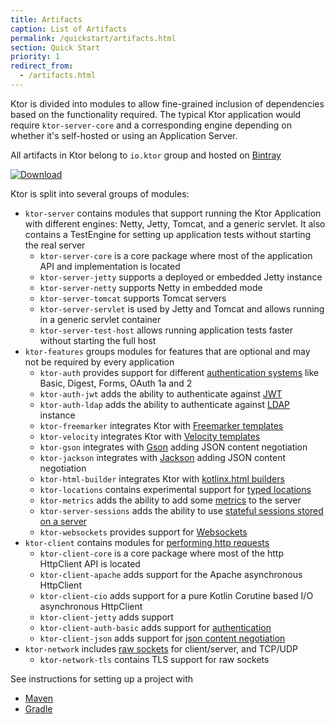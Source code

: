```yaml
---
title: Artifacts
caption: List of Artifacts  
permalink: /quickstart/artifacts.html
section: Quick Start
priority: 1
redirect_from:
  - /artifacts.html
---
```


Ktor is divided into modules to allow fine-grained inclusion of dependencies based on the functionality required. 
The typical Ktor application would require `ktor-server-core` and a corresponding engine depending on whether it's self-hosted
 or using an Application Server. 

All artifacts in Ktor belong to `io.ktor` group and hosted on [Bintray](https://bintray.com/kotlin/ktor)

[![Download](https://api.bintray.com/packages/kotlin/ktor/ktor/images/download.svg?version={{site.ktor_version}})](https://bintray.com/kotlin/ktor/ktor/{{site.ktor_version}})
    
Ktor is split into several groups of modules:

* `ktor-server` contains modules that support running the Ktor Application with different engines: Netty, Jetty, Tomcat, and 
a generic servlet. It also contains a TestEngine for setting up application tests without starting the real server
  * `ktor-server-core` is a core package where most of the application API and implementation is located 
  * `ktor-server-jetty` supports a deployed or embedded Jetty instance
  * `ktor-server-netty` supports Netty in embedded mode
  * `ktor-server-tomcat` supports Tomcat servers
  * `ktor-server-servlet` is used by Jetty and Tomcat and allows running in a generic servlet container
  * `ktor-server-test-host` allows running application tests faster without starting the full host
* `ktor-features` groups modules for features that are optional and may not be required by every application
  * `ktor-auth` provides support for different [authentication systems](/features/authentication.html) like Basic, Digest, Forms, OAuth 1a and 2
  * `ktor-auth-jwt` adds the ability to authenticate against [JWT](/features/authentication.html#jwt)
  * `ktor-auth-ldap` adds the ability to authenticate against [LDAP](/features/authentication.html#ldap) instance
  * `ktor-freemarker` integrates Ktor with [Freemarker templates](/features/freemarker.html)
  * `ktor-velocity` integrates Ktor with [Velocity templates](/features/velocity.html)
  * `ktor-gson` integrates with [Gson](/features/gson.html) adding JSON content negotiation
  * `ktor-jackson` integrates with [Jackson](/features/gson.html) adding JSON content negotiation
  * `ktor-html-builder` integrates Ktor with [kotlinx.html builders](/features/html-dsl.html)
  * `ktor-locations` contains experimental support for [typed locations](/features/locations.html)
  * `ktor-metrics` adds the ability to add some [metrics](/features/metrics.html) to the server
  * `ktor-server-sessions` adds the ability to use [stateful sessions stored on a server](/features/sessions.html)
  * `ktor-websockets` provides support for [Websockets](/features/websockets.html)
* `ktor-client` contains modules for [performing http requests](/clients/http-client.html)
  * `ktor-client-core` is a core package where most of the http HttpClient API is located
  * `ktor-client-apache` adds support for the Apache asynchronous HttpClient
  * `ktor-client-cio`  adds support for a pure Kotlin Corutine based I/O asynchronous HttpClient
  * `ktor-client-jetty` adds support
  * `ktor-client-auth-basic` adds support for [authentication](/clients/http-client.html#basicauth)
  * `ktor-client-json` adds support for [json content negotiation](/clients/http-client.html#jsonfeature)
* `ktor-network` includes [raw sockets](/servers/raw-sockets.html) for client/server, and TCP/UDP
  * `ktor-network-tls` contains TLS support for raw sockets
 
See instructions for setting up a project with

* [Maven](/quickstart/maven.html)
* [Gradle](/quickstart/gradle.html)


